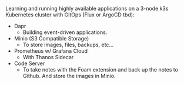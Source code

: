 Learning and running highly available applications on a 3-node k3s Kubernetes cluster with GitOps (Flux or ArgoCD tbd):

- Dapr
  - Building event-driven applications.
- Minio (S3 Compatible Storage)
  - To store images, files, backups, etc...
- Prometheus w/ Grafana Cloud
    - With Thanos Sidecar
- Code Server
  - To take notes with the Foam extension and back up the notes to Github. And store the images in Minio.
